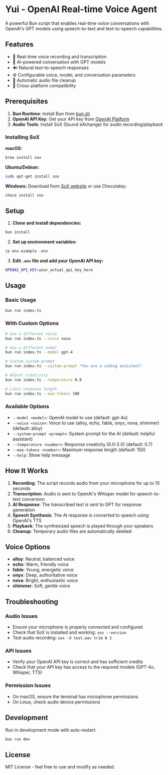 # Yui - OpenAI Real-time Voice Agent

A powerful Bun script that enables real-time voice conversations with OpenAI's GPT models using speech-to-text and text-to-speech capabilities.

## Features

- 🎤 Real-time voice recording and transcription
- 🤖 AI-powered conversation with GPT models
- 🔊 Natural text-to-speech responses
- ⚙️ Configurable voice, model, and conversation parameters
- 🧹 Automatic audio file cleanup
- 📱 Cross-platform compatibility

## Prerequisites

1. **Bun Runtime**: Install Bun from [bun.sh](https://bun.sh)
2. **OpenAI API Key**: Get your API key from [OpenAI Platform](https://platform.openai.com/api-keys)
3. **Audio Tools**: Install SoX (Sound eXchange) for audio recording/playback

### Installing SoX

**macOS:**

```bash
brew install sox
```

**Ubuntu/Debian:**

```bash
sudo apt-get install sox
```

**Windows:**
Download from [SoX website](https://sox.sourceforge.net/) or use Chocolatey:

```bash
choco install sox
```

## Setup

1. **Clone and install dependencies:**

```bash
bun install
```

2. **Set up environment variables:**

```bash
cp env.example .env
```

3. **Edit `.env` file and add your OpenAI API key:**

```bash
OPENAI_API_KEY=your_actual_api_key_here
```

## Usage

### Basic Usage

```bash
bun run index.ts
```

### With Custom Options

```bash
# Use a different voice
bun run index.ts --voice nova

# Use a different model
bun run index.ts --model gpt-4

# Custom system prompt
bun run index.ts --system-prompt "You are a coding assistant"

# Adjust creativity
bun run index.ts --temperature 0.9

# Limit response length
bun run index.ts --max-tokens 100
```

### Available Options

- `--model <model>`: OpenAI model to use (default: gpt-4o)
- `--voice <voice>`: Voice to use (alloy, echo, fable, onyx, nova, shimmer) (default: alloy)
- `--system-prompt <prompt>`: System prompt for the AI (default: helpful assistant)
- `--temperature <number>`: Response creativity (0.0-2.0) (default: 0.7)
- `--max-tokens <number>`: Maximum response length (default: 150)
- `--help`: Show help message

## How It Works

1. **Recording**: The script records audio from your microphone for up to 10 seconds
2. **Transcription**: Audio is sent to OpenAI's Whisper model for speech-to-text conversion
3. **AI Response**: The transcribed text is sent to GPT for response generation
4. **Speech Synthesis**: The AI response is converted to speech using OpenAI's TTS
5. **Playback**: The synthesized speech is played through your speakers
6. **Cleanup**: Temporary audio files are automatically deleted

## Voice Options

- **alloy**: Neutral, balanced voice
- **echo**: Warm, friendly voice
- **fable**: Young, energetic voice
- **onyx**: Deep, authoritative voice
- **nova**: Bright, enthusiastic voice
- **shimmer**: Soft, gentle voice

## Troubleshooting

### Audio Issues

- Ensure your microphone is properly connected and configured
- Check that SoX is installed and working: `sox --version`
- Test audio recording: `sox -d test.wav trim 0 3`

### API Issues

- Verify your OpenAI API key is correct and has sufficient credits
- Check that your API key has access to the required models (GPT-4o, Whisper, TTS)

### Permission Issues

- On macOS, ensure the terminal has microphone permissions
- On Linux, check audio device permissions

## Development

Run in development mode with auto-restart:

```bash
bun run dev
```

## License

MIT License - feel free to use and modify as needed.
